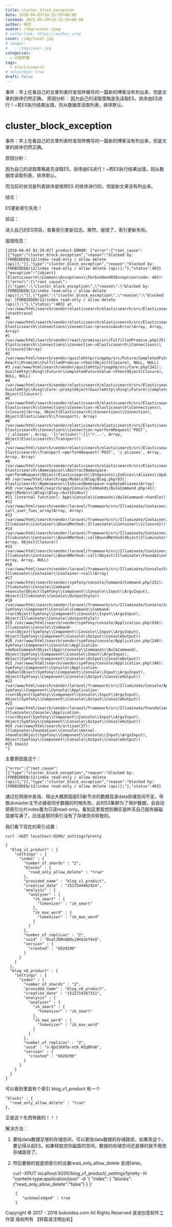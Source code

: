 ```yaml
---
title: cluster_block_exception 
date: 2018-04-03T10:15:53+08:00
lastmod: 2021-09-29T10:15:53+08:00
author: 胡巴
avatar: /img/avatar.jpeg
# authorlink: https://author.site
cover: /img/cover.jpg
# images:
#   - /img/cover.jpg
categories:
  - 问题积累
tags:
  - elasticsearch
# nolastmod: true
draft: false
---
```


事件：早上在看自己的文章列表时发现昨晚写的一篇新的博客没有列出来，但是文章的排序仍然正确。  原因分析：  因为自己的读取策略是先读取ES，排序由ES进行！~若ES执行结果出错，则从数据库读取列表，排序默认。

<!--more-->

 # cluster_block_exception

事件：早上在看自己的文章列表时发现昨晚写的一篇新的博客没有列出来，但是文章的排序仍然正确。

原因分析：

因为自己的读取策略是先读取ES，排序由ES进行！~若ES执行结果出错，则从数据库读取列表，排序默认。

而当前的状况是列表排序是按照ES 的排序进行的，但是新文章没有列出来。

结论：

ES更新索引失败！

验证：

进入自己的ES项目，查看索引更新日志。果然，报错了，索引更新失败。

报错信息：

    [2018-04-03 01:19:07] product.ERROR: {"error":{"root_cause":[{"type":"cluster_block_exception","reason":"blocked by: [FORBIDDEN/12/index read-only / allow delete (api)];"}],"type":"cluster_block_exception","reason":"blocked by: [FORBIDDEN/12/index read-only / allow delete (api)];"},"status":403} {"exception":"[object] (Elasticsearch\\Common\\Exceptions\\Forbidden403Exception(code: 403): {\"error\":{\"root_cause\":[{\"type\":\"cluster_block_exception\",\"reason\":\"blocked by: [FORBIDDEN/12/index read-only / allow delete (api)];\"}],\"type\":\"cluster_block_exception\",\"reason\":\"blocked by: [FORBIDDEN/12/index read-only / allow delete (api)];\"},\"status\":403} at /var/www/html/search/vendor/elasticsearch/elasticsearch/src/Elasticsearch/Connections/Connection.php:600)
    [stacktrace]
    #0 /var/www/html/search/vendor/elasticsearch/elasticsearch/src/Elasticsearch/Connections/Connection.php(273): Elasticsearch\\Connections\\Connection->process4xxError(Array, Array, Array)
    #1 /var/www/html/search/vendor/react/promise/src/FulfilledPromise.php(25): Elasticsearch\\Connections\\Connection->Elasticsearch\\Connections\\{closure}(Array)
    #2 /var/www/html/search/vendor/guzzlehttp/ringphp/src/Future/CompletedFutureValue.php(55): React\\Promise\\FulfilledPromise->then(Object(Closure), NULL, NULL)
    #3 /var/www/html/search/vendor/guzzlehttp/ringphp/src/Core.php(341): GuzzleHttp\\Ring\\Future\\CompletedFutureValue->then(Object(Closure), NULL, NULL)
    #4 /var/www/html/search/vendor/elasticsearch/elasticsearch/src/Elasticsearch/Connections/Connection.php(294): GuzzleHttp\\Ring\\Core::proxy(Object(GuzzleHttp\\Ring\\Future\\CompletedFutureArray), Object(Closure))
    #5 /var/www/html/search/vendor/elasticsearch/elasticsearch/src/Elasticsearch/Connections/Connection.php(171): Elasticsearch\\Connections\\Connection->Elasticsearch\\Connections\\{closure}(Array, Object(Elasticsearch\\Connections\\Connection), Object(Elasticsearch\\Transport), Array)
    #6 /var/www/html/search/vendor/elasticsearch/elasticsearch/src/Elasticsearch/Transport.php(106): Elasticsearch\\Connections\\Connection->performRequest('POST', '/_aliases', Array, '{\"actions\":[{\"r...', Array, Object(Elasticsearch\\Transport))
    #7 /var/www/html/search/vendor/elasticsearch/elasticsearch/src/Elasticsearch/Namespaces/AbstractNamespace.php(72): Elasticsearch\\Transport->performRequest('POST', '/_aliases', Array, Array, Array)
    #8 /var/www/html/search/vendor/elasticsearch/elasticsearch/src/Elasticsearch/Namespaces/IndicesNamespace.php(897): Elasticsearch\\Namespaces\\AbstractNamespace->performRequest(Object(Elasticsearch\\Endpoints\\Indices\\Aliases\\Update))
    #9 /var/www/html/search/app/Models/Blog/Blog.php(83): Elasticsearch\\Namespaces\\IndicesNamespace->updateAliases(Array)
    #10 /var/www/html/search/app/Console/Commands/BulkCommand.php(41): App\\Models\\Blog\\Blog->bulkIndex()
    #11 [internal function]: App\\Console\\Commands\\BulkCommand->handle()
    #12 /var/www/html/search/vendor/laravel/framework/src/Illuminate/Container/BoundMethod.php(29): call_user_func_array(Array, Array)
    #13 /var/www/html/search/vendor/laravel/framework/src/Illuminate/Container/BoundMethod.php(87): Illuminate\\Container\\BoundMethod::Illuminate\\Container\\{closure}()
    #14 /var/www/html/search/vendor/laravel/framework/src/Illuminate/Container/BoundMethod.php(31): Illuminate\\Container\\BoundMethod::callBoundMethod(Object(Illuminate\\Foundation\\Application), Array, Object(Closure))
    #15 /var/www/html/search/vendor/laravel/framework/src/Illuminate/Container/Container.php(549): Illuminate\\Container\\BoundMethod::call(Object(Illuminate\\Foundation\\Application), Array, Array, NULL)
    #16 /var/www/html/search/vendor/laravel/framework/src/Illuminate/Console/Command.php(183): Illuminate\\Container\\Container->call(Array)
    #17 /var/www/html/search/vendor/symfony/console/Command/Command.php(252): Illuminate\\Console\\Command->execute(Object(Symfony\\Component\\Console\\Input\\ArgvInput), Object(Illuminate\\Console\\OutputStyle))
    #18 /var/www/html/search/vendor/laravel/framework/src/Illuminate/Console/Command.php(170): Symfony\\Component\\Console\\Command\\Command->run(Object(Symfony\\Component\\Console\\Input\\ArgvInput), Object(Illuminate\\Console\\OutputStyle))
    #19 /var/www/html/search/vendor/symfony/console/Application.php(936): Illuminate\\Console\\Command->run(Object(Symfony\\Component\\Console\\Input\\ArgvInput), Object(Symfony\\Component\\Console\\Output\\ConsoleOutput))
    #20 /var/www/html/search/vendor/symfony/console/Application.php(240): Symfony\\Component\\Console\\Application->doRunCommand(Object(App\\Console\\Commands\\BulkCommand), Object(Symfony\\Component\\Console\\Input\\ArgvInput), Object(Symfony\\Component\\Console\\Output\\ConsoleOutput))
    #21 /var/www/html/search/vendor/symfony/console/Application.php(148): Symfony\\Component\\Console\\Application->doRun(Object(Symfony\\Component\\Console\\Input\\ArgvInput), Object(Symfony\\Component\\Console\\Output\\ConsoleOutput))
    #22 /var/www/html/search/vendor/laravel/framework/src/Illuminate/Console/Application.php(88): Symfony\\Component\\Console\\Application->run(Object(Symfony\\Component\\Console\\Input\\ArgvInput), Object(Symfony\\Component\\Console\\Output\\ConsoleOutput))
    #23 /var/www/html/search/vendor/laravel/framework/src/Illuminate/Foundation/Console/Kernel.php(121): Illuminate\\Console\\Application->run(Object(Symfony\\Component\\Console\\Input\\ArgvInput), Object(Symfony\\Component\\Console\\Output\\ConsoleOutput))
    #24 /var/www/html/search/artisan(37): Illuminate\\Foundation\\Console\\Kernel->handle(Object(Symfony\\Component\\Console\\Input\\ArgvInput), Object(Symfony\\Component\\Console\\Output\\ConsoleOutput))
    #25 {main}
    "}

主要原因是这个：

    {"error":{"root_cause":[{"type":"cluster_block_exception","reason":"blocked by: [FORBIDDEN/12/index read-only / allow delete (api)];"}],"type":"cluster_block_exception","reason":"blocked by: [FORBIDDEN/12/index read-only / allow delete (api)];"},"status":403}

通过在网络中查询，得出大概原因是ES新节点的数据目录data存储空间不足，导致从master主节点接收同步数据的时候失败，此时ES集群为了保护数据，会自动把索引分片index置为只读read-only。看到这里我想到确实是昨天自己服务器磁盘被写满了，应该是那时索引没有了存储空间导致的。

我们看下现在的索引设置：

    curl -XGET localhost:9200/_settings?pretty

    {
      "blog_v1_product" : {
        "settings" : {
          "index" : {
            "number_of_shards" : "2",
            "blocks" : {
              "read_only_allow_delete" : "true"
            },
            "provided_name" : "blog_v1_product",
            "creation_date" : "1522544402424",
            "analysis" : {
              "analyzer" : {
                "ik_smart" : {
                  "tokenizer" : "ik_smart"
                },
                "ik_max_word" : {
                  "tokenizer" : "ik_max_word"
                }
              }
            },
            "number_of_replicas" : "2",
            "uuid" : "0uatJENnQ8OujQH2okT4sQ",
            "version" : {
              "created" : "6020299"
            }
          }
        }
      },
      "blog_v0_product" : {
        "settings" : {
          "index" : {
            "number_of_shards" : "2",
            "provided_name" : "blog_v0_product",
            "creation_date" : "1522718347311",
            "analysis" : {
              "analyzer" : {
                "ik_smart" : {
                  "tokenizer" : "ik_smart"
                },
                "ik_max_word" : {
                  "tokenizer" : "ik_max_word"
                }
              }
            },
            "number_of_replicas" : "2",
            "uuid" : "o-QpU1KHTm-ntK_HZqBPaA",
            "version" : {
              "created" : "6020299"
            }
          }
        }
      }
    }

可以看到里面有个索引 blog_v1_product 有一个

    "blocks" : {
      "read_only_allow_delete" : "true"
    },

正是这个东西导致的！！！

解决方法：

1. 要给data数据足够的存储空间，可以更改data数据的存储路径，如果改这个，要记得从起ES。如果释放完你磁盘的空间，数据的存储空间还是够的就不用改存储路径了。
2. 然后要做的就是把索引的设置read_only_allow_delete 变成false。

     curl -XPUT localhost:9200/blog_v1_product/_settings?pretty -H "content-type:application/json" -d '{ "index": {    "blocks": {"read_only_allow_delete":"false"} } }'

        {
           "acknowledged" : true
        }

<!--declare-declare-->

Copyright &copy; 2017 - 2018 boboidea.com All Rights Reserved 波波创意软件工作室 版权所有 【转载请注明出处】

